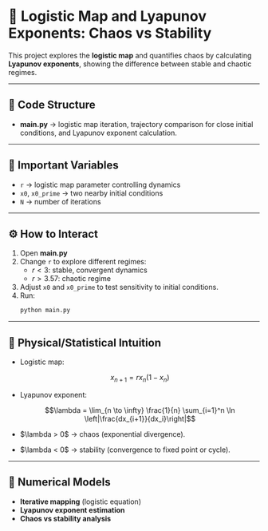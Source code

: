 
# 🔀 Logistic Map and Lyapunov Exponents: Chaos vs Stability

This project explores the **logistic map** and quantifies chaos by calculating **Lyapunov exponents**, showing the difference between stable and chaotic regimes.

---

## 📂 Code Structure
- **main.py** → logistic map iteration, trajectory comparison for close initial conditions, and Lyapunov exponent calculation.

---

## 🔑 Important Variables
- `r` → logistic map parameter controlling dynamics  
- `x0`, `x0_prime` → two nearby initial conditions  
- `N` → number of iterations  

---

## ⚙️ How to Interact
1. Open **main.py**  
2. Change `r` to explore different regimes:
   - $r < 3$: stable, convergent dynamics  
   - $r > 3.57$: chaotic regime  
3. Adjust `x0` and `x0_prime` to test sensitivity to initial conditions.  
4. Run:
   ```bash
   python main.py

---

## 🧠 Physical/Statistical Intuition

* Logistic map:

  $$
  x_{n+1} = r x_n (1 - x_n)
  $$

* Lyapunov exponent:


  $$\lambda = \lim_{n \to \infty} \frac{1}{n} \sum_{i=1}^n \ln \left|\frac{dx_{i+1}}{dx_i}\right|$$

* \$\lambda > 0\$ → chaos (exponential divergence).

* \$\lambda < 0\$ → stability (convergence to fixed point or cycle).

---

## 🧮 Numerical Models

* **Iterative mapping** (logistic equation)
* **Lyapunov exponent estimation**
* **Chaos vs stability analysis**

